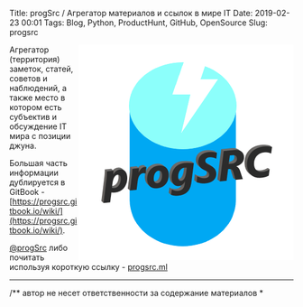 Title: progSrc / Агрегатор материалов и ссылок в мире IT
Date: 2019-02-23 00:01
Tags: Blog, Python, ProductHunt, GitHub, OpenSource
Slug: progsrc


<img style="float: right; height=40%; width=40%;" src="/images/progsrc/avatar.png">

Агрегатор (территория) заметок, статей, советов и наблюдений, a также место в котором есть субъектив и обсуждение IT мира с позиции джуна.


Большая часть информации дублируется в GitBook - [https://progsrc.gitbook.io/wiki/](https://progsrc.gitbook.io/wiki/).

[@progSrc](http://t.me/progsrc) либо почитать используя короткую ссылку - [progsrc.ml](http://progsrc.ml/)

<!-- <iframe src="https://t.me/s/progsrc" width="100%" height="600" align="left"> -->

-----
/** автор не несет ответственности за содержание материалов *